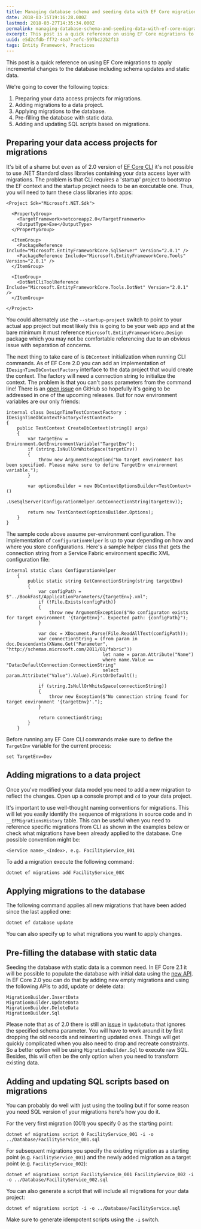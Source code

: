 ```yaml
---
title: Managing database schema and seeding data with EF Core migrations
date: 2018-03-15T19:16:28.000Z
lastmod: 2018-03-27T14:35:34.000Z
permalink: managing-database-schema-and-seeding-data-with-ef-core-migrations
excerpt: This post is a quick reference on using EF Core migrations to apply incremental changes to the database including schema updates and static data. It covers preparing your data access projects for migrations, using EF Core CLI and some common practices that you may find useful.
uuid: e5d2cfdb-ff72-4ea7-aefc-597bc22b2f13
tags: Entity Framework, Practices
---
```


This post is a quick reference on using EF Core migrations to apply incremental changes to the database including schema updates and static data.

We're going to cover the following topics:

1. Preparing your data access projects for migrations.
2. Adding migrations to a data project.
3. Applying migrations to the database.
4. Pre-filling the database with static data.
5. Adding and updating SQL scripts based on migrations.

## Preparing your data access projects for migrations

It's bit of a shame but even as of 2.0 version of [EF Core CLI](https://docs.microsoft.com/en-us/ef/core/miscellaneous/cli/dotnet) it's not possible to use .NET Standard class libraries containing your data access layer with migrations. The problem is that CLI requires a 'startup' project to bootstrap the EF context and the startup project needs to be an executable one. Thus, you will need to turn these class libraries into apps:

```
<Project Sdk="Microsoft.NET.Sdk">

  <PropertyGroup>
    <TargetFramework>netcoreapp2.0</TargetFramework>
    <OutputType>Exe</OutputType>
  </PropertyGroup>

  <ItemGroup>
    <PackageReference Include="Microsoft.EntityFrameworkCore.SqlServer" Version="2.0.1" />
    <PackageReference Include="Microsoft.EntityFrameworkCore.Tools" Version="2.0.1" />
  </ItemGroup>

  <ItemGroup>
    <DotNetCliToolReference Include="Microsoft.EntityFrameworkCore.Tools.DotNet" Version="2.0.1" />
  </ItemGroup>

</Project>
```

You could alternately use the `--startup-project` switch to point to your actual app project but most likely this is going to be your web app and at the bare minimum it must reference `Microsoft.EntityFrameworkCore.Design` package which you may not be comfortable referencing due to an obvious issue with separation of concerns.

The next thing to take care of is `DbContext` initialization when running CLI commands. As of EF Core 2.0 you can add an implementation of `IDesignTimeDbContextFactory` interface to the data project that would create the context. The factory will need a connection string to initialize the context. The problem is that you can't pass parameters from the command line! There is an [open issue](https://github.com/aspnet/EntityFrameworkCore/issues/8332) on GitHub so hopefully it's going to be addressed in one of the upcoming releases. But for now environment variables are our only friends:

```
internal class DesignTimeTestContextFactory : IDesignTimeDbContextFactory<TestContext>
{
    public TestContext CreateDbContext(string[] args)
    {
        var targetEnv = Environment.GetEnvironmentVariable("TargetEnv");
        if (string.IsNullOrWhiteSpace(targetEnv))
        {
            throw new ArgumentException("No target environment has been specified. Please make sure to define TargetEnv environment variable.");
        }
        
        var optionsBuilder = new DbContextOptionsBuilder<TestContext>()
            .UseSqlServer(ConfigurationHelper.GetConnectionString(targetEnv));

        return new TestContext(optionsBuilder.Options);
    }
}
```

The sample code above assume per-environment configuration. The implementation of `ConfigurationHelper` is up to your depending on how and where you store configurations. Here's a sample helper class that gets the connection string from a Service Fabric environment specific XML configuration file:

```
internal static class ConfigurationHelper
    {
        public static string GetConnectionString(string targetEnv)
        {
            var configPath = $"../BookFast/ApplicationParameters/{targetEnv}.xml";
            if (!File.Exists(configPath))
            {
                throw new ArgumentException($"No configuraton exists for target environment '{targetEnv}'. Expected path: {configPath}");
            }

            var doc = XDocument.Parse(File.ReadAllText(configPath));
            var connectionString = (from param in doc.Descendants(XName.Get("Parameter", "http://schemas.microsoft.com/2011/01/fabric"))
                                    let name = param.Attribute("Name")
                                    where name.Value == "Data:DefaultConnection:ConnectionString"
                                    select param.Attribute("Value").Value).FirstOrDefault();

            if (string.IsNullOrWhiteSpace(connectionString))
            {
                throw new Exception($"No connection string found for target environment '{targetEnv}'.");
            }

            return connectionString;
        }
    }
```

Before running any EF Core CLI commands make sure to define the `TargetEnv` variable for the current process:

```
set TargetEnv=Dev
```

## Adding migrations to a data project

Once you've modified your data model you need to add a new migration to reflect the changes. Open up a console prompt and `cd` to your data project.

It's important to use well-thought naming conventions for migrations. This will let you easily identify the sequence of migrations in source code and in `__EFMigrationsHistory` table. This can be useful when you need to reference specific migrations from CLI as shown in the examples below or check what migrations have been already applied to the database. One possible convention might be:

```
<Service name>_<Index>, e.g. FacilityService_001
```

To add a migration execute the following command:

```
dotnet ef migrations add FacilityService_00X
```

## Applying migrations to the database

The following command applies all new migrations that have been added since the last applied one:

```
dotnet ef database update
```

You can also specify up to what migrations you want to apply changes.

## Pre-filling the database with static data

Seeding the database with static data is a common need. In EF Core 2.1 it will be possible to populate the database with initial data using the [new API](https://docs.microsoft.com/en-us/ef/core/modeling/data-seeding). In EF Core 2.0 you can do that by adding new empty migrations and using the following APIs to add, update or delete data:

```
MigrationBuilder.InsertData
MigrationBuilder.UpdateData
MigrationBuilder.DeleteData
MigrationBuilder.Sql
```

Please note that as of 2.0 there is still an [issue](https://github.com/aspnet/EntityFrameworkCore/issues/10115) in `UpdateData` that ignores the specified schema parameter. You will have to work around it by first dropping the old records and reinserting updated ones. Things will get quickly complicated when you also need to drop and recreate constraints. So a better option will be using `MigrationBuilder.Sql` to execute raw SQL. Besides, this will often be the only option when you need to transform existing data.

## Adding and updating SQL scripts based on migrations

You can probably do well with just using the tooling but if for some reason you need SQL version of your migrations here's how you do it.

For the very first migration (001) you specify 0 as the starting point:

```
dotnet ef migrations script 0 FacilityService_001 -i -o ../Database/FacilityService_001.sql
```

For subsequent migrations you specify the existing migration as a starting point (e.g. `FacilityService_001`) and the newly added migration as a target point (e.g. `FacilityService_002`):

```
dotnet ef migrations script FacilityService_001 FacilityService_002 -i -o ../Database/FacilityService_002.sql
```

You can also generate a script that will include all migrations for your data project:

```
dotnet ef migrations script -i -o ../Database/FacilityService.sql
```

Make sure to generate idempotent scripts using the `-i` switch.
